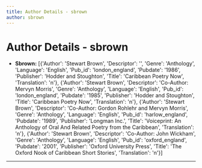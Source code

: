 ```yaml
---
title: Author Details - sbrown
author: sbrown
---
```


# Author Details - sbrown

<ul>
    <li><strong>Sbrown:</strong> [{'Author': 'Stewart Brown', 'Descriptor': '', 'Genre': 'Anthology', 'Language': 'English', 'Pub_id': 'london_england', 'Pubdate': '1986', 'Publisher': 'Hodder and Stoughton', 'Title': 'Caribbean Poetry Now', 'Translation': 'n'}, {'Author': 'Stewart Brown', 'Descriptor': 'Co-Author: Mervyn Morris', 'Genre': 'Anthology', 'Language': 'English', 'Pub_id': 'london_england', 'Pubdate': '1985', 'Publisher': 'Hodder and Stoughton', 'Title': 'Caribbean Poetry Now', 'Translation': 'n'}, {'Author': 'Stewart Brown', 'Descriptor': 'Co-Author: Gordon Rohlehr and Mervyn Morris', 'Genre': 'Anthology', 'Language': 'English', 'Pub_id': 'harlow_england', 'Pubdate': '1989', 'Publisher': 'Longman Inc.', 'Title': 'Voiceprint: An Anthology of Oral And Related Poetry from the Caribbean', 'Translation': 'n'}, {'Author': 'Stewart Brown', 'Descriptor': 'Co-Author: John Wickham', 'Genre': 'Anthology', 'Language': 'English', 'Pub_id': 'oxford_england', 'Pubdate': '2001', 'Publisher': 'Oxford University Press', 'Title': 'The Oxford Nook of Caribbean Short Stories', 'Translation': 'n'}]</li>
</ul>
<hr>